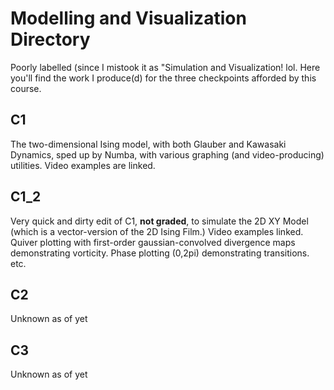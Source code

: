 # Modelling and Visualization Directory
Poorly labelled (since I mistook it as "Simulation and Visualization! lol. Here you'll find the work I produce(d) for the three checkpoints afforded by this course. 

## C1 
The two-dimensional Ising model, with both Glauber and Kawasaki Dynamics, sped up by Numba, with various graphing (and video-producing) utilities. Video examples are linked.

## C1_2
Very quick and dirty edit of C1, **not graded**, to simulate the 2D XY Model (which is a vector-version of the 2D Ising Film.) Video examples linked. Quiver plotting with first-order gaussian-convolved divergence maps demonstrating vorticity. Phase plotting (0,2pi) demonstrating transitions. etc. 

## C2 
Unknown as of yet

## C3 
Unknown as of yet 
